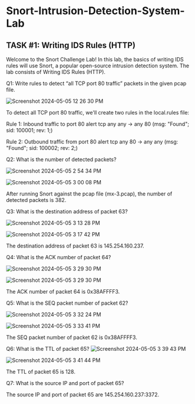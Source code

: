 # Snort-Intrusion-Detection-System-Lab

<h2> TASK #1: Writing IDS Rules (HTTP)</h2>

Welcome to the Snort Challenge Lab! In this lab, the basics of writing IDS rules will use Snort, a popular open-source intrusion detection system. The lab consists of Writing IDS Rules (HTTP).

Q1: Write rules to detect “all TCP port 80 traffic” packets in the given pcap file.

![Screenshot 2024-05-05 12 26 30 PM](https://github.com/mmedinabet/Snort-Intrusion-Detection-System-Lab/assets/142737434/0f3d7dec-75f2-4247-887e-8eecd4a9742a)

To detect all TCP port 80 traffic, we'll create two rules in the local.rules file:

Rule 1: Inbound traffic to port 80
alert tcp any any -> any 80 (msg: "Found"; sid: 100001; rev: 1;)

Rule 2: Outbound traffic from port 80
alert tcp any 80 -> any any (msg: "Found"; sid: 100002; rev: 2;)

Q2: What is the number of detected packets?

![Screenshot 2024-05-05 2 54 34 PM](https://github.com/mmedinabet/Snort-Intrusion-Detection-System-Lab/assets/142737434/bb7472a6-39c9-4e12-84b8-c3a1eb372330)

![Screenshot 2024-05-05 3 00 08 PM](https://github.com/mmedinabet/Snort-Intrusion-Detection-System-Lab/assets/142737434/ea1f6258-c530-4879-a32d-9cb7ca92bff2)

After running Snort against the pcap file (mx-3.pcap), the number of detected packets is 382.

Q3: What is the destination address of packet 63?

![Screenshot 2024-05-05 3 13 28 PM](https://github.com/mmedinabet/Snort-Intrusion-Detection-System-Lab/assets/142737434/49f87d14-1f55-41a8-a218-54689dc9eeae)

![Screenshot 2024-05-05 3 17 42 PM](https://github.com/mmedinabet/Snort-Intrusion-Detection-System-Lab/assets/142737434/16dd197c-6ee6-478c-a14a-ba1f098b232e)

The destination address of packet 63 is 145.254.160.237.

Q4: What is the ACK number of packet 64?

![Screenshot 2024-05-05 3 29 30 PM](https://github.com/mmedinabet/Snort-Intrusion-Detection-System-Lab/assets/142737434/73532487-d1c5-437b-9acc-479cca139e39)


![Screenshot 2024-05-05 3 29 30 PM](https://github.com/mmedinabet/Snort-Intrusion-Detection-System-Lab/assets/142737434/31d123b8-9ae5-4f59-88da-ed4622def13c)

The ACK number of packet 64 is 0x38AFFFF3.

Q5: What is the SEQ packet number of packet 62?

![Screenshot 2024-05-05 3 32 24 PM](https://github.com/mmedinabet/Snort-Intrusion-Detection-System-Lab/assets/142737434/af0cc08f-e39b-49c3-9ce9-b1b1bfc6fa53)

![Screenshot 2024-05-05 3 33 41 PM](https://github.com/mmedinabet/Snort-Intrusion-Detection-System-Lab/assets/142737434/f66287f3-1709-4fde-ad6a-ffff06838cc4)

The SEQ packet number of packet 62 is 0x38AFFFF3.

Q6: What is the TTL of packet 65?
![Screenshot 2024-05-05 3 39 43 PM](https://github.com/mmedinabet/Snort-Intrusion-Detection-System-Lab/assets/142737434/362b7eb9-dc76-4014-97b6-47d3648e8f78)

![Screenshot 2024-05-05 3 41 44 PM](https://github.com/mmedinabet/Snort-Intrusion-Detection-System-Lab/assets/142737434/7ccad9eb-e5e8-4fce-a9be-9e202feac473)

The TTL of packet 65 is 128.

Q7: What is the source IP and port of packet 65?

The source IP and port of packet 65 are 145.254.160.237:3372.


